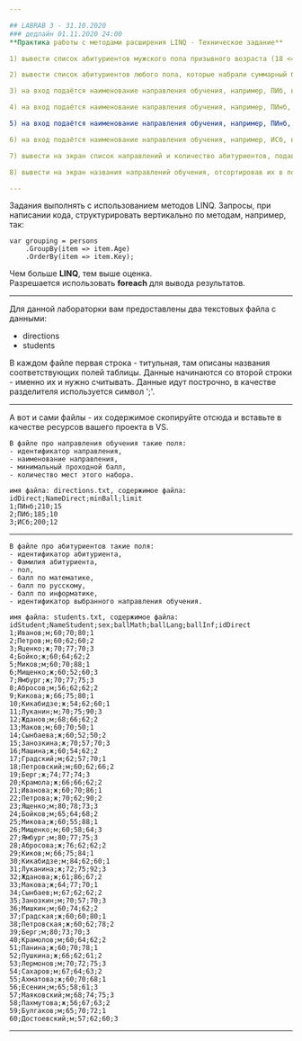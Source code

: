 ```yaml
---  

## LABRAB 3 - 31.10.2020  
### дедлайн 01.11.2020 24:00  
**Практика работы с методами расширения LINQ - Техническое задание**  

1) вывести список абитуриентов мужского пола призывного возраста (18 <= age < 27) в алфавитном порядке по возрастанию по имени  

2) вывести список абитуриентов любого пола, которые набрали суммарный балл по трём экзаменам ЕГЭ не менее, чем минимальный проходной балл из всех направлений, отсортировав абитуриентов по убыванию их суммарного балла по ЕГЭ  

3) на вход подаётся наименование направления обучения, например, ПИб, вывести на экран для указанного направления обучения ТРЁХ лучших по баллу ЕГЭ абитуриентов (и документы подавали на данное направление), отсортировав их по набранному баллу по убыванию  

4) на вход подаётся наименование направления обучения, например, ПИнб, в ответ вывести ВСЕХ абитуриентов, которые смогли набрать балл для данного направления (и документы подавали на данное направление), отсортировав их по набранному баллу по убыванию, а по имени по возрастанию  

5) на вход подаётся наименование направления обучения, например, ПИнб, в ответ вывести ВСЕХ абитуриентов, которые смогли поступить на выбранное ими направление (условие поступления: попасть по баллам ЕГЭ в список лучших в рамках отведённого лимита на направление, даже, если и меньше проходного балла), отсортировав их по набранному баллу по убыванию, а по имени по возрастанию  

6) на вход подаётся наименование направления обучения, например, ИСб, вывести лучшего по баллам ЕГЭ из непопавших в набор  

7) вывести на экран список направлений и количество абитуриентов, подавших документы на это направление  

8) вывести на экран названия направлений обучения, отсортировав их в порядке убывания по среднему баллу набранных абитуриентов  (те, которые уложились в лимит набора)  

---  
```


Задания выполнять с использованием методов LINQ. Запросы, при написании кода, структурировать вертикально по методам, например, так:  
```
var grouping = persons
    .GroupBy(item => item.Age)
    .OrderBy(item => item.Key);
```
Чем больше **LINQ**, тем выше оценка.  
Разрешается использовать **foreach** для вывода результатов.  

---  

Для данной лабораторки вам предоставлены два текстовых файла с данными:  
- directions  
- students  

В каждом файле первая строка - титульная, там описаны названия соответствующих полей таблицы. Данные начинаются со второй строки - именно их и нужно считывать. Данные идут построчно, в качестве разделителя используется символ ';'.  

---  

А вот и сами файлы - их содержимое скопируйте отсюда и вставьте в качестве ресурсов вашего проекта в VS.  
```
В файле про направления обучения такие поля:  
- идентификатор направления,  
- наименование направления,  
- минимальный проходной балл,  
- количество мест этого набора.  
```
```
имя файла: directions.txt, содержимое файла:  
idDirect;NameDirect;minBall;limit
1;ПИнб;210;15
2;ПИб;185;10
3;ИСб;200;12
```

---  

```
В файле про абитуриентов такие поля:  
- идентификатор абитуриента,  
- Фамилия абитуриента,  
- пол,  
- балл по математике,  
- балл по русскому,  
- балл по информатике,  
- идентификатор выбранного направления обучения.  
```
```
имя файла: students.txt, содержимое файла:  
idStudent;NameStudent;sex;ballMath;ballLang;ballInf;idDirect  
1;Иванов;м;60;70;80;1
2;Петров;м;60;62;60;2
3;Яценко;ж;70;77;70;3
4;Бойко;ж;60;64;62;2
5;Миков;м;60;70;88;1
6;Мищенко;ж;60;52;60;3
7;Ямбург;ж;70;77;75;3
8;Абросов;м;56;62;62;2
9;Кикова;ж;66;75;80;1
10;Кикабидзе;ж;54;62;60;1
11;Луканин;м;70;75;90;3
12;Жданов;м;68;66;62;2
13;Маков;м;60;70;50;1
14;Сынбаева;ж;60;52;50;2
15;Занозкина;ж;70;57;70;3
16;Машина;ж;60;54;62;2
17;Градский;м;62;57;70;1
18;Петровский;м;60;62;66;2
19;Берг;ж;74;77;74;3
20;Крамола;ж;66;66;62;2
21;Иванова;ж;60;70;86;1
22;Петрова;ж;70;62;90;2
23;Ященко;м;80;78;73;3
24;Бойков;м;65;64;68;2
25;Микова;ж;60;55;88;1
26;Мищенко;м;60;58;64;3
27;Ямбург;м;80;77;75;3
28;Абросова;ж;76;62;62;2
29;Киков;м;66;75;84;1
30;Кикабидзе;м;84;62;60;1
31;Луканина;ж;72;75;92;3
32;Жданова;ж;61;86;67;2
33;Макова;ж;64;77;70;1
34;Сынбаев;м;67;62;62;2
35;Занозкин;м;70;57;70;3
36;Мишкин;м;60;74;62;2
37;Градская;ж;60;60;80;1
38;Петровская;ж;60;62;78;2
39;Берг;м;80;73;70;3
40;Крамолов;м;60;64;62;2
51;Панина;ж;60;70;78;1
52;Пушкина;ж;66;62;61;2
53;Лермонов;м;70;72;75;3
54;Сахаров;м;67;64;63;2
55;Ахматова;ж;60;70;68;1
56;Есенин;м;65;58;61;3
57;Маяковский;м;68;74;75;3
58;Пахмутова;ж;56;67;63;2
59;Булгаков;м;65;70;72;1
60;Достоевский;м;57;62;60;3
```




---  
